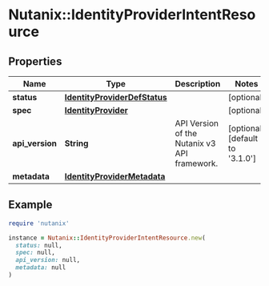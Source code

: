 # Nutanix::IdentityProviderIntentResource

## Properties

| Name | Type | Description | Notes |
| ---- | ---- | ----------- | ----- |
| **status** | [**IdentityProviderDefStatus**](IdentityProviderDefStatus.md) |  | [optional] |
| **spec** | [**IdentityProvider**](IdentityProvider.md) |  | [optional] |
| **api_version** | **String** | API Version of the Nutanix v3 API framework. | [optional][default to &#39;3.1.0&#39;] |
| **metadata** | [**IdentityProviderMetadata**](IdentityProviderMetadata.md) |  |  |

## Example

```ruby
require 'nutanix'

instance = Nutanix::IdentityProviderIntentResource.new(
  status: null,
  spec: null,
  api_version: null,
  metadata: null
)
```

